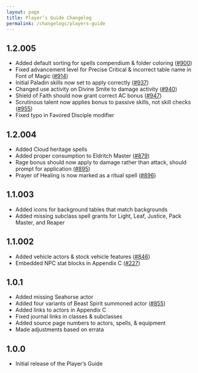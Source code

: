 ```yaml
---
layout: page
title: Player’s Guide Changelog
permalink: /changelogs/players-guide
---
```


## 1.2.005
- Added default sorting for spells compendium & folder coloring ([#900])
- Fixed advancement level for Precise Critical & incorrect table name in Font of Magic ([#914])
- Initial Paladin skills now set to apply correctly ([#937])
- Changed use activity on Divine Smite to damage activity ([#940])
- Shield of Faith should now grant correct AC bonus ([#947])
- Scrutinous talent now applies bonus to passive skills, not skill checks ([#955])
- Fixed typo in Favored Disciple modifier

## 1.2.004
- Added Cloud heritage spells
- Added proper consumption to Eldritch Master ([#879])
- Rage bonus should now apply to damage rather than attack, should prompt for application ([#895])
- Prayer of Healing is now marked as a ritual spell ([#896])

## 1.1.003
- Added icons for background tables that match backgrounds
- Added missing subclass spell grants for Light, Leaf, Justice, Pack Master, and Reaper

## 1.1.002
- Added vehicle actors & stock vehicle features ([#846])
- Embedded NPC stat blocks in Appendix C ([#227])

## 1.0.1
- Added missing Seahorse actor
- Added four variants of Beast Spirit summoned actor ([#855])
- Added links to actors in Appendix C
- Fixed journal links in classes & subclasses
- Added source page numbers to actors, spells, & equipment
- Made adjustments based on errata

## 1.0.0
- Initial release of the Player’s Guide


[#227]: https://github.com/koboldpress/black-flag/issues/227
[#846]: https://github.com/koboldpress/black-flag/issues/846
[#855]: https://github.com/koboldpress/black-flag/issues/855
[#879]: https://github.com/koboldpress/black-flag/issues/879
[#895]: https://github.com/koboldpress/black-flag/issues/895
[#896]: https://github.com/koboldpress/black-flag/issues/896
[#900]: https://github.com/koboldpress/black-flag/issues/900
[#914]: https://github.com/koboldpress/black-flag/issues/914
[#937]: https://github.com/koboldpress/black-flag/issues/937
[#940]: https://github.com/koboldpress/black-flag/issues/940
[#947]: https://github.com/koboldpress/black-flag/issues/947
[#955]: https://github.com/koboldpress/black-flag/issues/955

